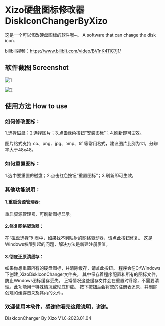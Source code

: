 # Xizo硬盘图标修改器 DiskIconChangerByXizo
这是一个可以修改硬盘图标的软件哦~。  A software that can change the disk icon.

bilibili视频：https://www.bilibili.com/video/BV1nK411C7j1/
## 软件截图 Screenshot
![1](https://user-images.githubusercontent.com/120782087/211531071-8f1f8d51-b58f-4ee5-a8d1-c3bd76d64dbe.png)

![2](https://user-images.githubusercontent.com/120782087/211531333-8801f664-f9ea-4bd4-be28-a7244a28b95f.png)
## 使用方法 How to use

### 如何修改图标：
1.选择磁盘；2.选择图片；3.点击绿色按钮“安装图标”；4.刷新即可生效。

图片格式支持 ico、png、jpg、bmp、tif 等常用格式，建议图片比例为1:1，分辨率大于48x48。

### 如何重置图标：
1.选中要重置的磁盘；2.点击红色按钮“重置图标”；3.刷新即可生效。

### 其他功能说明：
#### 1.重启资源管理器:
重启资源管理器，可刷新图标显示。
#### 2.修复网络驱动器：
在“磁盘选择”列表中，如果找不到映射的网络驱动器，请点此按钮修复。
这是Windows权限引起的问题，解决方法是新建注册表值。
#### 3.彻底还原清缓存：
如果你想重置所有的硬盘图标，并清除缓存，请点此按钮。
程序会在C:\Windows下创建_XizoDiskIconChanger文件夹，
其中保存着程序配置和所有的图标文件，防止Windows图标缓存丢失。
正常情况这些缓存文件会在重置时移除，不需要清理。此功能用于特殊情况或彻底卸载。
按下按钮后会将您的注册表还原，并删除创建的缓存目录及其内的文件。

### 欢迎使用本软件，感谢你看完这段说明，谢谢。
DiskIconChanger By Xizo V1.0-2023.01.04
